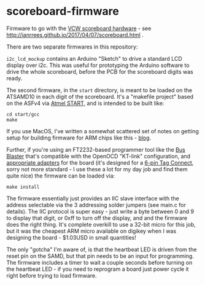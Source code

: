 # scoreboard-firmware

Firmware to go with the [VCW scoreboard hardware](https://github.com/ianrrees/scoreboard-hardware) - see http://ianrrees.github.io/2017/04/07/scoreboard.html .

There are two separate firmwares in this repository:

`i2c_lcd_mockup` contains an Arduino "Sketch" to drive a standard LCD display over i2c. This was useful for prototyping the Arduino software to drive the whole scoreboard, before the PCB for the scoreboard digits was ready.

The second firmware, in the `start` directory, is meant to be loaded on the ATSAMD10 in each digit of the scoreboard. It's a "makefile project" based on the ASFv4 via [Atmel START](http://start.atmel.com/), and is intended to be built like:

```
cd start/gcc
make
```

If you use MacOS, I've written a somewhat scattered set of notes on getting setup for building firmware for ARM chips like this - [blog](http://ianrrees.github.io/2017/04/30/getting-started-with-atsamd21-development-on-macos.html).

Further, if you're using an FT2232-based programmer tool like the [Bus Blaster](http://dangerousprototypes.com/docs/Bus_Blaster) that's compatible with the OpenOCD "KT-link" configuration, and [appropriate adapters](http://dirtypcbs.com/store/designer/details/9294/3545/busblaster-to-swd-gerbers-zip) for the board (it's designed for a [6-pin Tag Connect](http://www.tag-connect.com/TC2030-IDC), sorry not more standard - I use these a lot for my day job and find them quite nice) the firmware can be loaded via: 

```
make install
```

The firmware essentially just provides an IIC slave interface with the address selectable via the 3 addressing solder jumpers (see main.c for details). The IIC protocol is super easy - just write a byte between 0 and 9 to display that digit, or 0xff to turn off the display, and and the firmware does the right thing. It's complete overkill to use a 32-bit micro for this job, but it was the cheapest ARM micro available on digikey when I was designing the board - $1.03USD in small quantities!

The only "gotcha" I'm aware of, is that the heartbeat LED is driven from the reset pin on the SAMD, but that pin needs to be an input for programming. The firmware includes a timer to wait a couple seconds before turning on the heartbeat LED - if you need to reprogram a board just power cycle it right before trying to load firmware.
